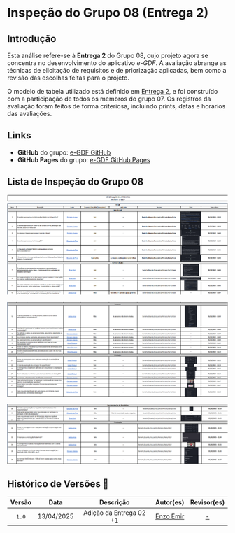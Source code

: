 # Inspeção do Grupo 08 (Entrega 2)

## Introdução

Esta análise refere-se à **Entrega 2** do Grupo 08, cujo projeto agora se concentra no desenvolvimento do aplicativo *e-GDF*. A avaliação abrange as técnicas de elicitação de requisitos e de priorização aplicadas, bem como a revisão das escolhas feitas para o projeto.

O modelo de tabela utilizado está definido em [Entrega 2](../../Entregas/Entrega-2), e foi construído com a participação de todos os membros do grupo 07. Os registros da avaliação foram feitos de forma criteriosa, incluindo prints, datas e horários das avaliações.

## Links

- **GitHub** do grupo: [e-GDF GitHub](https://github.com/Requisitos-de-Software/2025.1-e-GDF)
- **GitHub Pages** do grupo: [e-GDF GitHub Pages](https://requisitos-de-software.github.io/2025.1-e-GDF/)

## Lista de Inspeção do Grupo 08


![Rich Picture V1](../../assets/Inspeção2/L_Entrega2.png)

![Rich Picture V2](../../assets/Inspeção2/L_Entrega2_2.png)

![Rich Picture V3](../../assets/Inspeção2/L_Entrega2_3.png)

## Histórico de Versões 📅

| Versão | Data | Descrição | Autor(es) | Revisor(es) |
| :-: | :-: | :-: | :-: | :-: |
| `1.0`  | 13/04/2025 | Adição da Entrega 02 +1 | [Enzo Emir](https://github.com/EnzoEmir) | [-]() |

    